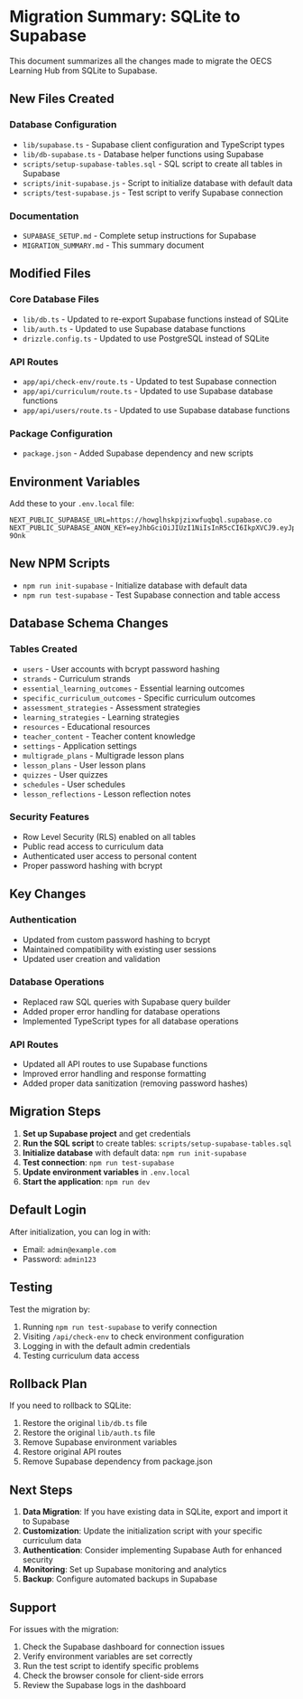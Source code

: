 # Migration Summary: SQLite to Supabase

This document summarizes all the changes made to migrate the OECS Learning Hub from SQLite to Supabase.

## New Files Created

### Database Configuration
- `lib/supabase.ts` - Supabase client configuration and TypeScript types
- `lib/db-supabase.ts` - Database helper functions using Supabase
- `scripts/setup-supabase-tables.sql` - SQL script to create all tables in Supabase
- `scripts/init-supabase.js` - Script to initialize database with default data
- `scripts/test-supabase.js` - Test script to verify Supabase connection

### Documentation
- `SUPABASE_SETUP.md` - Complete setup instructions for Supabase
- `MIGRATION_SUMMARY.md` - This summary document

## Modified Files

### Core Database Files
- `lib/db.ts` - Updated to re-export Supabase functions instead of SQLite
- `lib/auth.ts` - Updated to use Supabase database functions
- `drizzle.config.ts` - Updated to use PostgreSQL instead of SQLite

### API Routes
- `app/api/check-env/route.ts` - Updated to test Supabase connection
- `app/api/curriculum/route.ts` - Updated to use Supabase database functions
- `app/api/users/route.ts` - Updated to use Supabase database functions

### Package Configuration
- `package.json` - Added Supabase dependency and new scripts

## Environment Variables

Add these to your `.env.local` file:

```env
NEXT_PUBLIC_SUPABASE_URL=https://howglhskpjzixwfuqbql.supabase.co
NEXT_PUBLIC_SUPABASE_ANON_KEY=eyJhbGciOiJIUzI1NiIsInR5cCI6IkpXVCJ9.eyJpc3MiOiJzdXBhYmFzZSIsInJlZiI6Imhvd2dsaHNrcGp6aXh3ZnVxYnFsIiwicm9sZSI6ImFub24iLCJpYXQiOjE3NDMxNzM0ODUsImV4cCI6MjA1ODc0OTQ4NX0.GYlIznzJGrqSbdg_ZiFaaCM6WRmE_N_2FGNq67-9Onk
```

## New NPM Scripts

- `npm run init-supabase` - Initialize database with default data
- `npm run test-supabase` - Test Supabase connection and table access

## Database Schema Changes

### Tables Created
- `users` - User accounts with bcrypt password hashing
- `strands` - Curriculum strands
- `essential_learning_outcomes` - Essential learning outcomes
- `specific_curriculum_outcomes` - Specific curriculum outcomes
- `assessment_strategies` - Assessment strategies
- `learning_strategies` - Learning strategies
- `resources` - Educational resources
- `teacher_content` - Teacher content knowledge
- `settings` - Application settings
- `multigrade_plans` - Multigrade lesson plans
- `lesson_plans` - User lesson plans
- `quizzes` - User quizzes
- `schedules` - User schedules
- `lesson_reflections` - Lesson reflection notes

### Security Features
- Row Level Security (RLS) enabled on all tables
- Public read access to curriculum data
- Authenticated user access to personal content
- Proper password hashing with bcrypt

## Key Changes

### Authentication
- Updated from custom password hashing to bcrypt
- Maintained compatibility with existing user sessions
- Updated user creation and validation

### Database Operations
- Replaced raw SQL queries with Supabase query builder
- Added proper error handling for database operations
- Implemented TypeScript types for all database operations

### API Routes
- Updated all API routes to use Supabase functions
- Improved error handling and response formatting
- Added proper data sanitization (removing password hashes)

## Migration Steps

1. **Set up Supabase project** and get credentials
2. **Run the SQL script** to create tables: `scripts/setup-supabase-tables.sql`
3. **Initialize database** with default data: `npm run init-supabase`
4. **Test connection**: `npm run test-supabase`
5. **Update environment variables** in `.env.local`
6. **Start the application**: `npm run dev`

## Default Login

After initialization, you can log in with:
- Email: `admin@example.com`
- Password: `admin123`

## Testing

Test the migration by:
1. Running `npm run test-supabase` to verify connection
2. Visiting `/api/check-env` to check environment configuration
3. Logging in with the default admin credentials
4. Testing curriculum data access

## Rollback Plan

If you need to rollback to SQLite:
1. Restore the original `lib/db.ts` file
2. Restore the original `lib/auth.ts` file
3. Remove Supabase environment variables
4. Restore original API routes
5. Remove Supabase dependency from package.json

## Next Steps

1. **Data Migration**: If you have existing data in SQLite, export and import it to Supabase
2. **Customization**: Update the initialization script with your specific curriculum data
3. **Authentication**: Consider implementing Supabase Auth for enhanced security
4. **Monitoring**: Set up Supabase monitoring and analytics
5. **Backup**: Configure automated backups in Supabase

## Support

For issues with the migration:
1. Check the Supabase dashboard for connection issues
2. Verify environment variables are set correctly
3. Run the test script to identify specific problems
4. Check the browser console for client-side errors
5. Review the Supabase logs in the dashboard 
